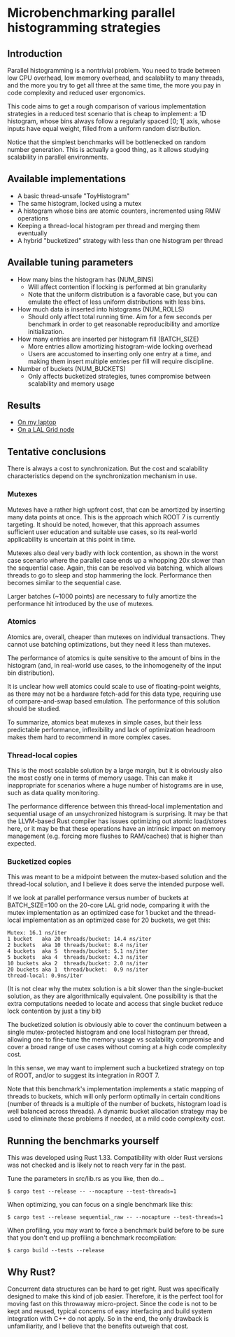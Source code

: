 # Microbenchmarking parallel histogramming strategies

## Introduction

Parallel histogramming is a nontrivial problem. You need to trade between
low CPU overhead, low memory overhead, and scalability to many threads, and the
more you try to get all three at the same time, the more you pay in code
complexity and reduced user ergonomics.

This code aims to get a rough comparison of various implementation strategies
in a reduced test scenario that is cheap to implement: a 1D histogram, whose
bins always follow a regularly spaced [0; 1[ axis, whose inputs have equal
weight, filled from a uniform random distribution.

Notice that the simplest benchmarks will be bottlenecked on random number
generation. This is actually a good thing, as it allows studying scalability
in parallel environments.

## Available implementations

- A basic thread-unsafe "ToyHistogram"
- The same histogram, locked using a mutex
- A histogram whose bins are atomic counters, incremented using RMW operations
- Keeping a thread-local histogram per thread and merging them eventually
- A hybrid "bucketized" strategy with less than one histogram per thread

## Available tuning parameters

- How many bins the histogram has (NUM_BINS)
    * Will affect contention if locking is performed at bin granularity
    * Note that the uniform distribution is a favorable case, but you can
      emulate the effect of less uniform distributions with less bins.
- How much data is inserted into histograms (NUM_ROLLS)
    * Should only affect total running time. Aim for a few seconds per benchmark
      in order to get reasonable reproducibility and amortize initialization.
- How many entries are inserted per histogram fill (BATCH_SIZE)
    * More entries allow amortizing histogram-wide locking overhead
    * Users are accustomed to inserting only one entry at a time, and making
      them insert multiple entries per fill will require discipline.
- Number of buckets (NUM_BUCKETS)
    * Only affects bucketized strategies, tunes compromise between scalability
      and memory usage

## Results

- [On my laptop](results/Laptop.md)
- [On a LAL Grid node](results/Grid.md)

## Tentative conclusions

There is always a cost to synchronization. But the cost and scalability
characteristics depend on the synchronization mechanism in use.

### Mutexes

Mutexes have a rather high upfront cost, that can be amortized by inserting
many data points at once. This is the approach which ROOT 7 is currently
targeting. It should be noted, however, that this approach assumes sufficient
user education and suitable use cases, so its real-world applicability is
uncertain at this point in time.

Mutexes also deal very badly with lock contention, as shown in the worst case
scenario where the parallel case ends up a whopping 20x slower than the
sequential case. Again, this can be resolved via batching, which allows threads
to go to sleep and stop hammering the lock. Performance then becomes similar
to the sequential case.

Larger batches (~1000 points) are necessary to fully amortize the performance
hit introduced by the use of mutexes.

### Atomics

Atomics are, overall, cheaper than mutexes on individual transactions. They
cannot use batching optimizations, but they need it less than mutexes.

The performance of atomics is quite sensitive to the amount of bins in the
histogram (and, in real-world use cases, to the inhomogeneity of the input bin
distribution).

It is unclear how well atomics could scale to use of floating-point weights, as
there may not be a hardware fetch-add for this data type, requiring use of
compare-and-swap based emulation. The performance of this solution should be
studied.

To summarize, atomics beat mutexes in simple cases, but their less predictable
performance, inflexibility and lack of optimization headroom makes them hard to
recommend in more complex cases.

### Thread-local copies

This is the most scalable solution by a large margin, but it is obviously also
the most costly one in terms of memory usage. This can make it inappropriate for
scenarios where a huge number of histograms are in use, such as data quality
monitoring.

The performance difference between this thread-local implementation and
sequential usage of an unsychronized histogram is surprising. It may be that
the LLVM-based Rust compiler has issues optimizing out atomic load/stores here,
or it may be that these operations have an intrinsic impact on memory management
(e.g. forcing more flushes to RAM/caches) that is higher than expected.

### Bucketized copies

This was meant to be a midpoint between the mutex-based solution and the
thread-local solution, and I believe it does serve the intended purpose well.

If we look at parallel performance versus number of buckets at BATCH_SIZE=100
on the 20-core LAL grid node, comparing it with the mutex implementation as an
optimized case for 1 bucket and the thread-local implementation as an optimized
case for 20 buckets, we get this:

    Mutex: 16.1 ns/iter
    1 bucket   aka 20 threads/bucket: 14.4 ns/iter
    2 buckets  aka 10 threads/bucket: 8.4 ns/iter
    4 buckets  aka 5  threads/bucket: 5.1 ns/iter
    5 buckets  aka 4  threads/bucket: 4.3 ns/iter
    10 buckets aka 2  threads/bucket: 2.0 ns/iter
    20 buckets aka 1  thread/bucket:  0.9 ns/iter
    thread-local: 0.9ns/iter

(It is not clear why the mutex solution is a bit slower than the single-bucket
solution, as they are algorithmically equivalent. One possibility is that the
extra computations needed to locate and access that single bucket reduce lock
contention by just a tiny bit)

The bucketized solution is obviously able to cover the continuum between a
single mutex-protected histogram and one local histogram per thread, allowing
one to fine-tune the memory usage vs scalability compromise and cover a broad
range of use cases without coming at a high code complexity cost.

In this sense, we may want to implement such a bucketized strategy on top of
ROOT, and/or to suggest its integration in ROOT 7.

Note that this benchmark's implementation implements a static mapping of threads
to buckets, which will only perform optimally in certain conditions (number of
threads is a multiple of the number of buckets, histogram load is well balanced
across threads). A dynamic bucket allocation strategy may be used to eliminate
these problems if needed, at a mild code complexity cost.

## Running the benchmarks yourself

This was developed using Rust 1.33. Compatibility with older Rust versions was
not checked and is likely not to reach very far in the past.

Tune the parameters in src/lib.rs as you like, then do...

    $ cargo test --release -- --nocapture --test-threads=1

When optimizing, you can focus on a single benchmark like this:

    $ cargo test --release sequential_raw -- --nocapture --test-threads=1

When profiling, you may want to force a benchmark build before to be sure that
you don't end up profiling a benchmark recompilation:

    $ cargo build --tests --release

## Why Rust?

Concurrent data structures can be hard to get right. Rust was specifically
designed to make this kind of job easier. Therefore, it is the perfect tool for
moving fast on this throwaway micro-project. Since the code is not to be kept
and reused, typical concerns of easy interfacing and build system integration
with C++ do not apply. So in the end, the only drawback is unfamiliarity, and I
believe that the benefits outweigh that cost.
